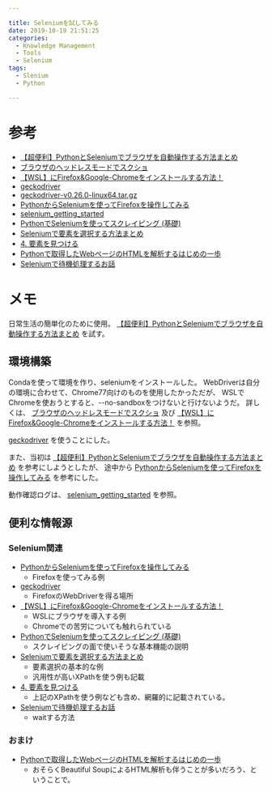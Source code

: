 ```yaml
---

title: Seleniumを試してみる
date: 2019-10-19 21:51:25
categories:
  - Knowledge Management
  - Tools
  - Selenium
tags:
  - Slenium
  - Python

---
```


# 参考

* [【超便利】PythonとSeleniumでブラウザを自動操作する方法まとめ]
* [ブラウザのヘッドレスモードでスクショ]
* [【WSL】にFirefox&Google-Chromeをインストールする方法！]
* [geckodriver]
* [geckodriver-v0.26.0-linux64.tar.gz]
* [PythonからSeleniumを使ってFirefoxを操作してみる]
* [selenium_getting_started]
* [PythonでSeleniumを使ってスクレイピング (基礎)]
* [Seleniumで要素を選択する方法まとめ]
* [4. 要素を見つける]
* [Pythonで取得したWebページのHTMLを解析するはじめの一歩]
* [Seleniumで待機処理するお話]

[【超便利】PythonとSeleniumでブラウザを自動操作する方法まとめ]: https://tanuhack.com/selenium/#i-3
[ブラウザのヘッドレスモードでスクショ]: https://ptsv.jp/2019/04/07/ブラウザのヘッドレスモードでスクショ/
[【WSL】にFirefox&Google-Chromeをインストールする方法！]: https://nakomii.hatenablog.com/entry/wsl_ubuntu
[geckodriver]: https://github.com/mozilla/geckodriver/releases
[geckodriver-v0.26.0-linux64.tar.gz]: https://github.com/mozilla/geckodriver/releases/download/v0.26.0/geckodriver-v0.26.0-linux64.tar.gz
[PythonからSeleniumを使ってFirefoxを操作してみる]: https://qiita.com/koikeke0911/items/e9c9516e919875e1cf55
[selenium_getting_started]: https://github.com/dobachi/selenium_getting_started
[PythonでSeleniumを使ってスクレイピング (基礎)]: https://qiita.com/kinpira/items/383b0fbee6bf229ea03d
[Seleniumで要素を選択する方法まとめ]: https://qiita.com/VA_nakatsu/items/0095755dc48ad7e86e2f
[4. 要素を見つける]: https://kurozumi.github.io/selenium-python/locating-elements.html
[Pythonで取得したWebページのHTMLを解析するはじめの一歩]: https://tonari-it.com/python-beautiful-soup-html-parse/
[Seleniumで待機処理するお話]: https://qiita.com/uguisuheiankyo/items/cec03891a86dfda12c9a

# メモ

日常生活の簡単化のために使用。
[【超便利】PythonとSeleniumでブラウザを自動操作する方法まとめ] を試す。

## 環境構築

Condaを使って環境を作り、seleniumをインストールした。
WebDriverは自分の環境に合わせて、Chrome77向けのものを使用したかっただが、
WSLでChromeを使おうとすると、--no-sandboxをつけないと行けないようだ。
詳しくは、 [ブラウザのヘッドレスモードでスクショ] 及び [【WSL】にFirefox&Google-Chromeをインストールする方法！] を参照。

[geckodriver] を使うことにした。

また、当初は [【超便利】PythonとSeleniumでブラウザを自動操作する方法まとめ] を参考にしようとしたが、
途中から [PythonからSeleniumを使ってFirefoxを操作してみる] を参考にした。

動作確認ログは、 [selenium_getting_started] を参照。

## 便利な情報源

### Selenium関連

* [PythonからSeleniumを使ってFirefoxを操作してみる]
  * Firefoxを使ってみる例
* [geckodriver]
  * FirefoxのWebDriverを得る場所
* [【WSL】にFirefox&Google-Chromeをインストールする方法！]
  * WSLにブラウザを導入する例
  * Chromeでの苦労についても触れられている
* [PythonでSeleniumを使ってスクレイピング (基礎)]
  * スクレイピングの面で使いそうな基本機能の説明
* [Seleniumで要素を選択する方法まとめ]
  * 要素選択の基本的な例
  * 汎用性が高いXPathを使う例も記載
* [4. 要素を見つける]
  * 上記のXPathを使う例なども含め、網羅的に記載されている。
* [Seleniumで待機処理するお話]
  * waitする方法

### おまけ

* [Pythonで取得したWebページのHTMLを解析するはじめの一歩]
  * おそらくBeautiful SoupによるHTML解析も伴うことが多いだろう、ということで。

<!-- vim: set tw=0 ts=4 sw=4: -->
